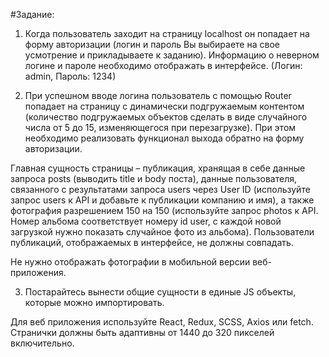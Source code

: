 #Задание:

1) Когда пользователь заходит на страницу localhost он попадает на форму авторизации (логин и пароль Вы выбираете на свое усмотрение и прикладываете к заданию). Информацию о неверном логине и пароле необходимо отображать в интерфейсе. (Логин: admin, Пароль: 1234)

2) При успешном вводе логина пользователь с помощью Router попадает на страницу с динамически подгружаемым контентом (количество подгружаемых объектов сделать в виде случайного числа от 5 до 15, изменяющегося при перезагрузке). При этом необходимо реализовать функционал выхода обратно на форму авторизации.

Главная сущность страницы – публикация, хранящая в себе данные запроса posts (выводить title и body поста), данные пользователя, связанного с результатами запроса users через User ID (используйте запрос users к API и добавьте к публикации компанию и имя), а также фотография разрешением 150 на 150 (используйте запрос photos к API. Номер альбома соответствует номеру id user, с каждой новой загрузкой нужно показать случайное фото из альбома). Пользователи публикаций, отображаемых в интерфейсе, не должны совпадать.

Не нужно отображать фотографии в мобильной версии веб-приложения. 

3) Постарайтесь вынести общие сущности в единые JS объекты, которые можно импортировать.

Для веб приложения используйте React, Redux, SCSS, Axios или fetch. Странички должны быть адаптивны от 1440 до 320 пикселей включительно. 
